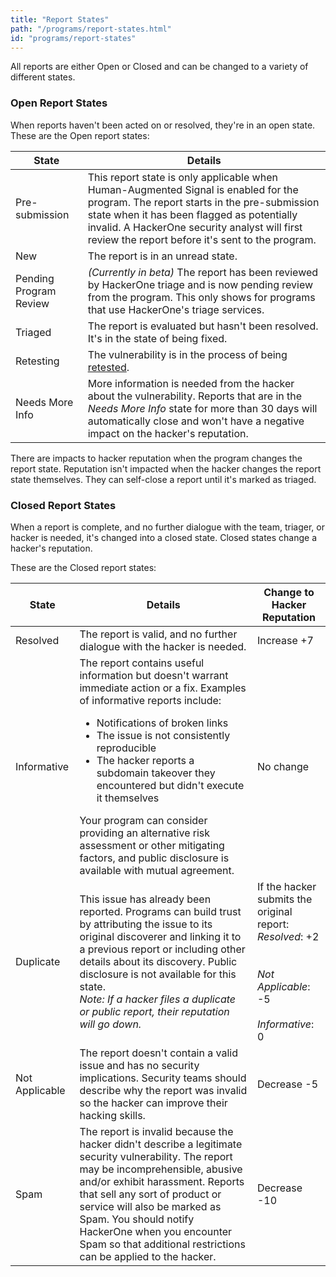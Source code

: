 ```yaml
---
title: "Report States"
path: "/programs/report-states.html"
id: "programs/report-states"
---
```

All reports are either Open or Closed and can be changed to a variety of different states.

### Open Report States

When reports haven't been acted on or resolved, they're in an open state.
These are the Open report states:

State | Details
----- | ------
Pre-submission | This report state is only applicable when Human-Augmented Signal is enabled for the program. The report starts in the pre-submission state when it has been flagged as potentially invalid. A HackerOne security analyst will first review the report before it's sent to the program.
New | The report is in an unread state.
Pending Program Review | *(Currently in beta)* The report has been reviewed by HackerOne triage and is now pending review from the program. This only shows for programs that use HackerOne's triage services.
Triaged | The report is evaluated but hasn't been resolved. It's in the state of being fixed.
Retesting | The vulnerability is in the process of being [retested](retesting.html).
Needs More Info | More information is needed from the hacker about the vulnerability. Reports that are in the *Needs More Info* state for more than 30 days will automatically close and won't have a negative impact on the hacker's reputation.

There are impacts to hacker reputation when the program changes the report state. Reputation isn't impacted when the hacker changes the report state themselves. They can self-close a report until it's marked as triaged.

### Closed Report States

When a report is complete, and no further dialogue with the team, triager, or hacker is needed, it's changed into a closed state. Closed states change a hacker's reputation.  

These are the Closed report states:

State | Details | Change to Hacker Reputation
----- | ------ | ----------------------------
Resolved | The report is valid, and no further dialogue with the hacker is needed. | Increase +7
Informative | The report contains useful information but doesn't warrant immediate action or a fix. Examples of informative reports include:<ul><li>Notifications of broken links</li><li>The issue is not consistently reproducible</li><li>The hacker reports a subdomain takeover they encountered but didn't execute it themselves</li></ul> Your program can consider providing an alternative risk assessment or other mitigating factors, and public disclosure is available with mutual agreement. | No change
Duplicate | This issue has already been reported. Programs can build trust by attributing the issue to its original discoverer and linking it to a previous report or including other details about its discovery. Public disclosure is not available for this state. <br>*Note: If a hacker files a duplicate or public report, their reputation will go down.* | If the hacker submits the original report:<br>*Resolved*: +2 <br><br><br>*Not Applicable*: -5 <br><br>*Informative*: 0
Not Applicable | The report doesn't contain a valid issue and has no security implications. Security teams should describe why the report was invalid so the hacker can improve their hacking skills. | Decrease -5
Spam | The report is invalid because the hacker didn't describe a legitimate security vulnerability. The report may be incomprehensible, abusive and/or exhibit harassment. Reports that sell any sort of product or service will also be marked as Spam. You should notify HackerOne when you encounter Spam so that additional restrictions can be applied to the hacker. | Decrease -10
